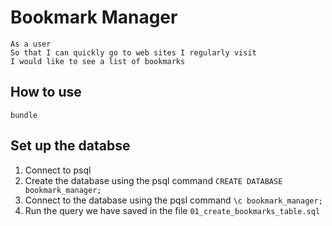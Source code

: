 # Bookmark Manager  
```
As a user
So that I can quickly go to web sites I regularly visit
I would like to see a list of bookmarks
```
## How to use
`bundle`

##  Set up the databse
1. Connect to psql
2. Create the database using the psql command `CREATE DATABASE bookmark_manager;`
3. Connect to the database using the pqsl command `\c bookmark_manager;`
4. Run the query we have saved in the file `01_create_bookmarks_table.sql`
